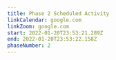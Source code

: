```yaml
---
title: Phase 2 Scheduled Activity
linkCalendar: google.com
linkZoom: google.com
start: 2022-01-20T23:53:21.289Z
end: 2022-01-20T23:53:22.158Z
phaseNumber: 2
---
```

